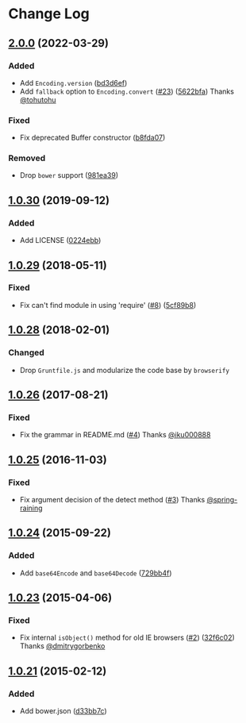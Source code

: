 # Change Log

## [2.0.0](https://github.com/polygonplanet/encoding.js/compare/1.0.30...2.0.0) (2022-03-29)

### Added

* Add `Encoding.version` ([bd3d6ef](https://github.com/polygonplanet/encoding.js/commit/bd3d6ef511a17c2d9671453e6c93618dae7ae9db))
* Add `fallback` option to `Encoding.convert` ([#23](https://github.com/polygonplanet/encoding.js/pull/23)) ([5622bfa](https://github.com/polygonplanet/encoding.js/commit/5622bfa4b2ee3981d664315b743094fcfd4d01a0))  Thanks [@tohutohu](https://github.com/tohutohu)

### Fixed

* Fix deprecated Buffer constructor ([b8fda07](https://github.com/polygonplanet/encoding.js/commit/b8fda07f6957f9197210fcda196cb2d6cc28e7a1))

### Removed

* Drop `bower` support ([981ea39](https://github.com/polygonplanet/encoding.js/commit/981ea3947021faa87e12774e0786c6b13fe09124))

## [1.0.30](https://github.com/polygonplanet/encoding.js/compare/1.0.29...1.0.30) (2019-09-12)

### Added

* Add LICENSE ([0224ebb](https://github.com/polygonplanet/encoding.js/commit/0224ebb620ae4058064f80ec3ec5898181595abe))

## [1.0.29](https://github.com/polygonplanet/encoding.js/compare/1.0.28...1.0.29) (2018-05-11)

### Fixed

* Fix can't find module in using 'require' ([#8](https://github.com/polygonplanet/encoding.js/issues/8)) ([5cf89b8](https://github.com/polygonplanet/encoding.js/commit/5cf89b85758d2466fd52a9690eed27ebaeba1e5e))

## [1.0.28](https://github.com/polygonplanet/encoding.js/compare/1.0.26...1.0.28) (2018-02-01)

### Changed

* Drop `Gruntfile.js` and modularize the code base by `browserify`

## [1.0.26](https://github.com/polygonplanet/encoding.js/compare/1.0.25...1.0.26) (2017-08-21)

### Fixed

* Fix the grammar in README.md ([#4](https://github.com/polygonplanet/encoding.js/pull/4)) Thanks [@iku000888](https://github.com/iku000888)

## [1.0.25](https://github.com/polygonplanet/encoding.js/compare/1.0.24...1.0.25) (2016-11-03)

### Fixed

* Fix argument decision of the detect method ([#3](https://github.com/polygonplanet/encoding.js/pull/3)) Thanks [@spring-raining](https://github.com/spring-raining)

## [1.0.24](https://github.com/polygonplanet/encoding.js/compare/1.0.23...1.0.24) (2015-09-22)

### Added

* Add `base64Encode` and `base64Decode` ([729bb4f](https://github.com/polygonplanet/encoding.js/commit/729bb4fac63dbfbea8dedefe874270ae5d6c2e21))

## [1.0.23](https://github.com/polygonplanet/encoding.js/compare/1.0.21...1.0.23) (2015-04-06)

### Fixed

* Fix internal `isObject()` method for old IE browsers ([#2](https://github.com/polygonplanet/encoding.js/pull/2)) ([32f6c02](https://github.com/polygonplanet/encoding.js/commit/32f6c02e290a36deb158357ddd1ebe34601cb4ea)) Thanks [@dmitrygorbenko](https://github.com/dmitrygorbenko)

## [1.0.21](https://github.com/polygonplanet/encoding.js/compare/1.0.20...1.0.21) (2015-02-12)

### Added

* Add bower.json ([d33bb7c](https://github.com/polygonplanet/encoding.js/commit/d33bb7c225e8e5c53100b6776a8c1d63b7a807e6))
